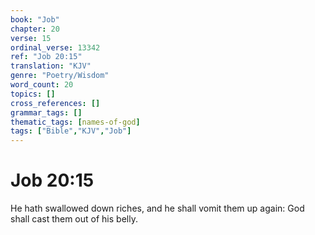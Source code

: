 ```yaml
---
book: "Job"
chapter: 20
verse: 15
ordinal_verse: 13342
ref: "Job 20:15"
translation: "KJV"
genre: "Poetry/Wisdom"
word_count: 20
topics: []
cross_references: []
grammar_tags: []
thematic_tags: [names-of-god]
tags: ["Bible","KJV","Job"]
---
```


# Job 20:15

He hath swallowed down riches, and he shall vomit them up again: God shall cast them out of his belly.
